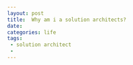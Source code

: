 ```yaml
---
layout: post
title:  Why am i a solution architects?
date:   
categories: life
tags:
 - solution architect
 - 
---
```

